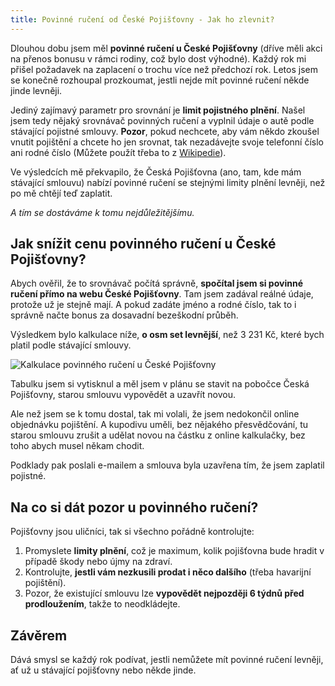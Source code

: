 ```yaml
---
title: Povinné ručení od České Pojišťovny - Jak ho zlevnit?
---
```


Dlouhou dobu jsem měl **povinné ručení u České Pojišťovny** (dříve měli akci na přenos bonusu v rámci rodiny, což bylo dost výhodné). Každý rok mi přišel požadavek na zaplacení o trochu více než předchozí rok. Letos jsem se konečně rozhoupal prozkoumat, jestli nejde mít povinné ručení někde jinde levněji.

Jediný zajímavý parametr pro srovnání je **limit pojistného plnění**. Našel jsem tedy nějaký srovnávač povinných ručení a vyplnil údaje o autě podle stávající pojistné smlouvy. **Pozor**, pokud nechcete, aby vám někdo zkoušel vnutit pojištění a chcete ho jen srovnat, tak nezadávejte svoje telefonní číslo ani rodné číslo (Můžete použít třeba to z [Wikipedie](https://cs.wikipedia.org/wiki/Rodn%C3%A9_%C4%8D%C3%ADslo#Kontroln%C3%AD_%C4%8D%C3%ADslice)).

Ve výsledcích mě překvapilo, že Česká Pojišťovna (ano, tam, kde mám stávající smlouvu) nabízí povinné ručení se stejnými limity plnění levněji, než po mě chtějí teď zaplatit.

_A tím se dostáváme k tomu nejdůležitějšímu._

## **Jak snížit cenu povinného ručení u České Pojišťovny?**

Abych ověřil, že to srovnávač počítá správně, **spočítal jsem si povinné ručení přímo na webu České Pojišťovny**. Tam jsem zadával reálné údaje, protože už je stejně mají. A pokud zadáte jméno a rodné číslo, tak to i správně načte bonus za dosavadní bezeškodní průběh.

Výsledkem bylo kalkulace níže, **o osm set levnější**, než 3 231 Kč, které bych platil podle stávající smlouvy.

![Kalkulace povinného ručení u České Pojišťovny](/data/2019/2019-03-12-povinne-ruceni-ceska-pojistovna-zlevneni/povinne-ruceni-kalkulace.png)

Tabulku jsem si vytisknul a měl jsem v plánu se stavit na pobočce Česká Pojišťovny, starou smlouvu vypovědět a uzavřít novou.

Ale než jsem se k tomu dostal, tak mi volali, že jsem nedokončil online objednávku pojištění. A kupodivu uměli, bez nějakého přesvědčování, tu starou smlouvu zrušit a udělat novou na částku z online kalkulačky, bez toho abych musel někam chodit.

Podklady pak poslali e-mailem a smlouva byla uzavřena tím, že jsem zaplatil pojistné.

## **Na co si dát pozor u povinného ručení?**

Pojišťovny jsou uličníci, tak si všechno pořádně kontrolujte:

1. Promyslete **limity plnění**, což je maximum, kolik pojišťovna bude hradit v případě škody nebo újmy na zdraví. 
2. Kontrolujte, **jestli vám nezkusili prodat i něco dalšího** (třeba havarijní pojištění).
3. Pozor, že existující smlouvu lze **vypovědět nejpozději 6 týdnů před prodloužením**, takže to neodkládejte. 


## **Závěrem**

Dává smysl se každý rok podívat, jestli nemůžete mít povinné ručení levněji, ať už u&nbsp;stávající pojišťovny nebo někde jinde.
